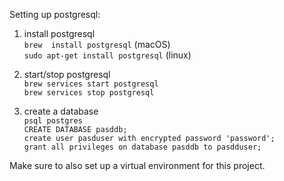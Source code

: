 Setting up postgresql:

1. install postgresql \
`` brew  install postgresql `` (macOS) \
`` sudo apt-get install postgresql `` (linux)

2. start/stop postgresql \
`` brew services start postgresql `` \
`` brew services stop postgresql ``

3. create a database \
`` psql postgres `` \
` CREATE DATABASE pasddb; ` \
`` create user pasduser with encrypted password 'password'; `` \
`` grant all privileges on database pasddb to pasdduser; `` 


Make sure to also set up a virtual environment for this project.
